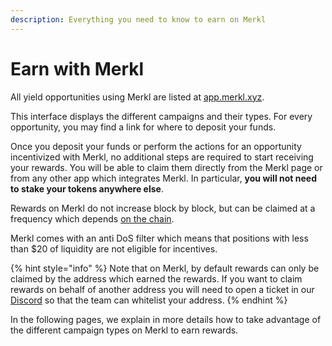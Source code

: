 ```yaml
---
description: Everything you need to know to earn on Merkl
---
```


# Earn with Merkl

All yield opportunities using Merkl are listed at [app.merkl.xyz](https://app.merkl.xyz).

This interface displays the different campaigns and their types. For every opportunity, you may find a link for where to deposit your funds.

Once you deposit your funds or perform the actions for an opportunity incentivized with Merkl, no additional steps are required to start receiving your rewards. You will be able to claim them directly from the Merkl page or from any other app which integrates Merkl. In particular, **you will not need to stake your tokens anywhere else**.

Rewards on Merkl do not increase block by block, but can be claimed at a frequency which depends [on the chain](https://app.merkl.xyz/status).

Merkl comes with an anti DoS filter which means that positions with less than \$20 of liquidity are not eligible for incentives.

{% hint style="info" %}
Note that on Merkl, by default rewards can only be claimed by the address which earned the rewards. If you want to claim rewards on behalf of another address you will need to open a ticket in our [Discord](https://discord.gg/tZPwmgqH) so that the team can whitelist your address.
{% endhint %}

In the following pages, we explain in more details how to take advantage of the different campaign types on Merkl to earn rewards.
